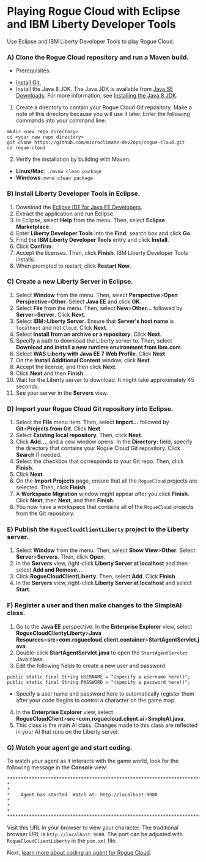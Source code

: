 # Playing Rogue Cloud with Eclipse and IBM Liberty Developer Tools
Use Eclipse and IBM Liberty Developer Tools to play Rogue Cloud.

### A) Clone the Rogue Cloud repository and run a Maven build.
* Prerequisites:
- [Install Git.](https://git-scm.com/)
- Install the Java 8 JDK. The Java JDK is available from [Java SE Downloads](http://www.oracle.com/technetwork/java/javase/downloads/index.html). For more information, see [Installing the Java 8 JDK](Installing-Java.md).

1) Create a directory to contain your Rogue Cloud Git repository. Make a note of this directory because you will use it later. Enter the following commands into your command line:
```
mkdir <new repo directory>
cd <your new repo directory>
git clone https://github.com/microclimate-dev2ops/rogue-cloud.git
cd rogue-cloud
```
2) Verify the installation by building with Maven:
* **Linux/Mac**: ``./mvnw clean package ``
* **Windows**: ``mvnw clean package``

### B) Install Liberty Developer Tools in Eclipse.
1) Download the [Eclipse IDE for Java EE Developers](https://www.eclipse.org/downloads/eclipse-packages/).
2) Extract the application and run Eclipse.
3) In Eclipse, select **Help** from the menu. Then, select **Eclipse Marketplace**.
4) Enter **Liberty Developer Tools** into the **Find:** search box and click **Go**.
5) Find the **IBM Liberty Developer Tools** entry and click **Install**.
6) Click **Confirm**.
7) Accept the licenses. Then, click **Finish**. IBM Liberty Developer Tools installs.
8) When prompted to restart, click **Restart Now**.

### C) Create a new Liberty Server in Eclipse.
1) Select **Window** from the menu. Then, select **Perspective**>**Open Perspective**>**Other**. Select **Java EE** and click **OK**.
2) Select **File** from the menu. Then, select **New**>**Other...** followed by **Server**>**Server**. Click **Next**.
3) Select **IBM**>**Liberty Server**. Ensure that **Server's host name** is `localhost` and not `Cloud`. Click **Next**.
4) Select **Install from an archive or a repository**. Click **Next**.
5) Specify a path to download the Liberty server to. Then, select **Download and install a new runtime environment from ibm.com**.
6) Select **WAS Liberty with Java EE 7 Web Profile**. Click **Next**.
7) On the **Install Additional Content** window, click **Next**.
8) Accept the license, and then click **Next**.
9) Click **Next** and then **Finish**.
10) Wait for the Liberty server to download. It might take approximately 45 seconds.
11) See your server in the **Servers** view.

### D) Import your Rogue Cloud Git repository into Eclipse.
1) Select the **File** menu item. Then, select **Import...** followed by **Git**>**Projects from Git**. Click **Next**.
2) Select **Existing local repository**. Then, click **Next**.
3) Click **Add...**, and a new window opens. In the **Directory:** field, specify the directory that contains your Rogue Cloud Git repository. Click **Search** if needed.
4) Select the checkbox that corresponds to your Git repo. Then, click **Finish**.
5) Click **Next**.
6) On the **Import Projects** page, ensure that all the `RogueCloud` projects are selected. Then, click **Finish**.
7) A **Workspace Migration** window might appear after you click **Finish**. Click **Next**, then **Next**, and then **Finish**.
8) You now have a workspace that contains all of the `RogueCloud` projects from the Git repository.

### E) Publish the `RogueCloudClientLiberty` project to the Liberty server.
1) Select **Window** from the menu. Then, select **Show View**>**Other**. Select **Server**>**Servers**. Then, click **Open**.
2) In the **Servers** view, right-click **Liberty Server at localhost** and then select **Add and Remove...**.
3) Click **RogueCloudClientLiberty**. Then, select **Add**. Click **Finish**.
4) In the **Servers** view, right-click **Liberty Server at localhost** and select **Start**.

### F) Register a user and then make changes to the SimpleAI class.
1) Go to the **Java EE** perspective. In the **Enterprise Explorer** view, select **RogueCloudClientyLiberty**>**Java Resources**>**src**>**com.roguecloud.client.container**>**StartAgentServlet.java**.
2) Double-click **StartAgentServlet.java** to open the `StartAgentServlet` Java class.
3) Edit the following fields to create a new user and password:
```
public static final String USERNAME = "(specify a username here!)";
public static final String PASSWORD = "(specify a password here!)";
```
* Specify a user name and password here to automatically register them after your code begins to control a character on the game map.
4) In the **Enterprise Explorer** view, select **RogueCloudClient**>**src**>**com.roguecloud.client.ai**>**SimpleAI.java**.
5) This class is the main AI class. Changes made to this class are reflected in your AI that runs on the Liberty server.

### G) Watch your agent go and start coding.
To watch your agent as it interacts with the game world, look for the following message in the **Console** view:
```
***********************************************************************************************
*                                                                                             *
*    Agent has started. Watch at: http://localhost:9080                                       *
*                                                                                             *
***********************************************************************************************
```
Visit this URL in your browser to view your character. The traditional browser URL is   `http://localhost:9080`. The port can be adjusted with `RogueCloudClientLiberty` in the `pom.xml` file.

Next, [learn more about coding an agent for Rogue Cloud](Developing-CodingNextSteps.md).


